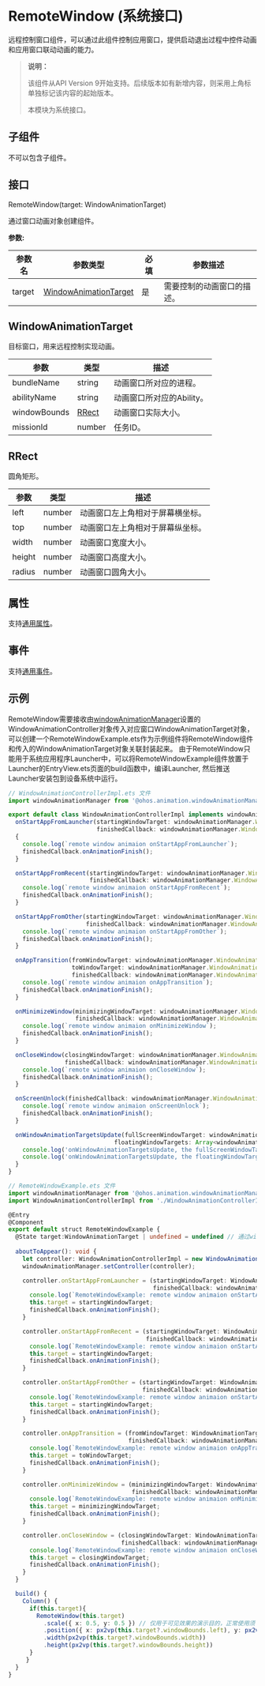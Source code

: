 # RemoteWindow (系统接口)

远程控制窗口组件，可以通过此组件控制应用窗口，提供启动退出过程中控件动画和应用窗口联动动画的能力。

>  **说明：**
>  
>  该组件从API Version 9开始支持。后续版本如有新增内容，则采用上角标单独标记该内容的起始版本。
>
>  本模块为系统接口。

## 子组件

不可以包含子组件。

## 接口

RemoteWindow(target: WindowAnimationTarget)

通过窗口动画对象创建组件。

**参数:**

| 参数名 | 参数类型 | 必填  | 参数描述 |
| -------- | -------- | --------------- | -------- |
| target | [WindowAnimationTarget](#windowanimationtarget) | 是   | 需要控制的动画窗口的描述。 |

## WindowAnimationTarget

目标窗口，用来远程控制实现动画。

| 参数      | 类型     | 描述 |
| ------- | ------ | ----------------------- |
| bundleName  | string | 动画窗口所对应的进程。|
| abilityName | string | 动画窗口所对应的Ability。|
| windowBounds | [RRect](#rrect) | 动画窗口实际大小。|
| missionId  | number | 任务ID。|

## RRect

圆角矩形。

| 参数      | 类型     | 描述 |
| ------- | ------ | ----------------------- |
| left  | number | 动画窗口左上角相对于屏幕横坐标。|
| top | number | 动画窗口左上角相对于屏幕纵坐标。|
| width | number | 动画窗口宽度大小。|
| height | number | 动画窗口高度大小。|
| radius | number | 动画窗口圆角大小。|

## 属性

支持[通用属性](ts-universal-attributes-size.md)。

## 事件

支持[通用事件](ts-universal-events-click.md)。

## 示例
RemoteWindow需要接收由[windowAnimationManager](../js-apis-windowAnimationManager-sys.md)设置的WindowAnimationController对象传入对应窗口WindowAnimationTarget对象，可以创建一个RemoteWindowExample.ets作为示例组件将RemoteWindow组件和传入的WindowAnimationTarget对象关联封装起来。
由于RemoteWindow只能用于系统应用程序Launcher中，可以将RemoteWindowExample组件放置于Launcher的EntryView.ets页面的build函数中，编译Launcher, 然后推送Launcher安装包到设备系统中运行。

```ts
// WindowAnimationControllerImpl.ets 文件
import windowAnimationManager from '@ohos.animation.windowAnimationManager';

export default class WindowAnimationControllerImpl implements windowAnimationManager.WindowAnimationController {
  onStartAppFromLauncher(startingWindowTarget: windowAnimationManager.WindowAnimationTarget,
                         finishedCallback: windowAnimationManager.WindowAnimationFinishedCallback): void
  {
    console.log(`remote window animaion onStartAppFromLauncher`);
    finishedCallback.onAnimationFinish();
  }

  onStartAppFromRecent(startingWindowTarget: windowAnimationManager.WindowAnimationTarget,
                       finishedCallback: windowAnimationManager.WindowAnimationFinishedCallback): void {
    console.log(`remote window animaion onStartAppFromRecent`);
    finishedCallback.onAnimationFinish();
  }

  onStartAppFromOther(startingWindowTarget: windowAnimationManager.WindowAnimationTarget,
                      finishedCallback: windowAnimationManager.WindowAnimationFinishedCallback): void {
    console.log(`remote window animaion onStartAppFromOther`);
    finishedCallback.onAnimationFinish();
  }

  onAppTransition(fromWindowTarget: windowAnimationManager.WindowAnimationTarget,
                  toWindowTarget: windowAnimationManager.WindowAnimationTarget,
                  finishedCallback: windowAnimationManager.WindowAnimationFinishedCallback): void{
    console.log(`remote window animaion onAppTransition`);
    finishedCallback.onAnimationFinish();
  }

  onMinimizeWindow(minimizingWindowTarget: windowAnimationManager.WindowAnimationTarget,
                   finishedCallback: windowAnimationManager.WindowAnimationFinishedCallback): void {
    console.log(`remote window animaion onMinimizeWindow`);
    finishedCallback.onAnimationFinish();
  }

  onCloseWindow(closingWindowTarget: windowAnimationManager.WindowAnimationTarget,
                finishedCallback: windowAnimationManager.WindowAnimationFinishedCallback): void {
    console.log(`remote window animaion onCloseWindow`);
    finishedCallback.onAnimationFinish();
  }

  onScreenUnlock(finishedCallback: windowAnimationManager.WindowAnimationFinishedCallback): void {
    console.log(`remote window animaion onScreenUnlock`);
    finishedCallback.onAnimationFinish();
  }

  onWindowAnimationTargetsUpdate(fullScreenWindowTarget: windowAnimationManager.WindowAnimationTarget, 
                              floatingWindowTargets: Array<windowAnimationManager.WindowAnimationTarget>): void {
    console.log('onWindowAnimationTargetsUpdate, the fullScreenWindowTarget is: ' + fullScreenWindowTarget);
    console.log('onWindowAnimationTargetsUpdate, the floatingWindowTargets are: ' + floatingWindowTargets);
  }
}
```

```ts
// RemoteWindowExample.ets 文件
import windowAnimationManager from '@ohos.animation.windowAnimationManager';
import WindowAnimationControllerImpl from './WindowAnimationControllerImpl';

@Entry
@Component
export default struct RemoteWindowExample {
  @State target:WindowAnimationTarget | undefined = undefined // 通过windowAnimationManager获取
  
  aboutToAppear(): void {
    let controller: WindowAnimationControllerImpl = new WindowAnimationControllerImpl();
    windowAnimationManager.setController(controller);

    controller.onStartAppFromLauncher = (startingWindowTarget: WindowAnimationTarget,
                                         finishedCallback: windowAnimationManager.WindowAnimationFinishedCallback) => {
      console.log(`RemoteWindowExample: remote window animaion onStartAppFromLauncher`);
      this.target = startingWindowTarget;
      finishedCallback.onAnimationFinish();
    }

    controller.onStartAppFromRecent = (startingWindowTarget: WindowAnimationTarget,
                                       finishedCallback: windowAnimationManager.WindowAnimationFinishedCallback) => {
      console.log(`RemoteWindowExample: remote window animaion onStartAppFromRecent`);
      this.target = startingWindowTarget;
      finishedCallback.onAnimationFinish();
    }

    controller.onStartAppFromOther = (startingWindowTarget: WindowAnimationTarget,
                                      finishedCallback: windowAnimationManager.WindowAnimationFinishedCallback) => {
      console.log(`RemoteWindowExample: remote window animaion onStartAppFromOther`);
      this.target = startingWindowTarget;
      finishedCallback.onAnimationFinish();
    }

    controller.onAppTransition = (fromWindowTarget: WindowAnimationTarget, toWindowTarget: WindowAnimationTarget,
                                  finishedCallback: windowAnimationManager.WindowAnimationFinishedCallback) => {
      console.log(`RemoteWindowExample: remote window animaion onAppTransition`);
      this.target = toWindowTarget;
      finishedCallback.onAnimationFinish();
    }

    controller.onMinimizeWindow = (minimizingWindowTarget: WindowAnimationTarget,
                                   finishedCallback: windowAnimationManager.WindowAnimationFinishedCallback) => {
      console.log(`RemoteWindowExample: remote window animaion onMinimizeWindow`);
      this.target = minimizingWindowTarget;
      finishedCallback.onAnimationFinish();
    }

    controller.onCloseWindow = (closingWindowTarget: WindowAnimationTarget,
                                finishedCallback: windowAnimationManager.WindowAnimationFinishedCallback) => {
      console.log(`RemoteWindowExample: remote window animaion onCloseWindow`);
      this.target = closingWindowTarget;
      finishedCallback.onAnimationFinish();
    }
  }

  build() {
    Column() {
      if(this.target){
        RemoteWindow(this.target)
          .scale({ x: 0.5, y: 0.5 }) // 仅用于可见效果的演示目的，正常使用须 .scale({ x: 1, y: 1 })
          .position({ x: px2vp(this.target?.windowBounds.left), y: px2vp(this.target?.windowBounds.top) })
          .width(px2vp(this.target?.windowBounds.width))
          .height(px2vp(this.target?.windowBounds.height))
      }
     }
  }
}
```
